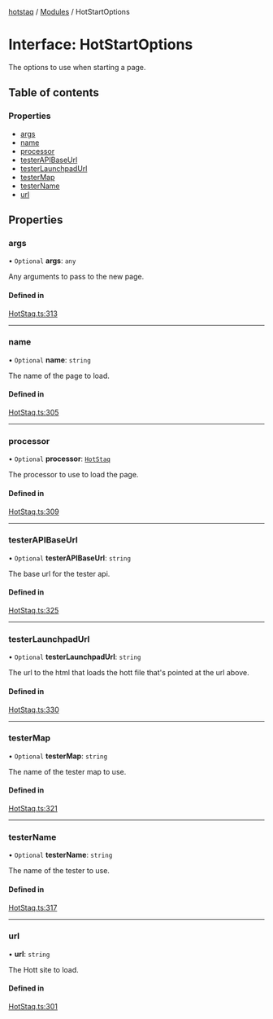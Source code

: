 [hotstaq](../README.md) / [Modules](../modules.md) / HotStartOptions

# Interface: HotStartOptions

The options to use when starting a page.

## Table of contents

### Properties

- [args](HotStartOptions.md#args)
- [name](HotStartOptions.md#name)
- [processor](HotStartOptions.md#processor)
- [testerAPIBaseUrl](HotStartOptions.md#testerapibaseurl)
- [testerLaunchpadUrl](HotStartOptions.md#testerlaunchpadurl)
- [testerMap](HotStartOptions.md#testermap)
- [testerName](HotStartOptions.md#testername)
- [url](HotStartOptions.md#url)

## Properties

### args

• `Optional` **args**: `any`

Any arguments to pass to the new page.

#### Defined in

[HotStaq.ts:313](https://github.com/OurFreeLight/HotStaq/blob/c443819/src/HotStaq.ts#L313)

___

### name

• `Optional` **name**: `string`

The name of the page to load.

#### Defined in

[HotStaq.ts:305](https://github.com/OurFreeLight/HotStaq/blob/c443819/src/HotStaq.ts#L305)

___

### processor

• `Optional` **processor**: [`HotStaq`](../classes/HotStaq.md)

The processor to use to load the page.

#### Defined in

[HotStaq.ts:309](https://github.com/OurFreeLight/HotStaq/blob/c443819/src/HotStaq.ts#L309)

___

### testerAPIBaseUrl

• `Optional` **testerAPIBaseUrl**: `string`

The base url for the tester api.

#### Defined in

[HotStaq.ts:325](https://github.com/OurFreeLight/HotStaq/blob/c443819/src/HotStaq.ts#L325)

___

### testerLaunchpadUrl

• `Optional` **testerLaunchpadUrl**: `string`

The url to the html that loads the hott file that's
pointed at the url above.

#### Defined in

[HotStaq.ts:330](https://github.com/OurFreeLight/HotStaq/blob/c443819/src/HotStaq.ts#L330)

___

### testerMap

• `Optional` **testerMap**: `string`

The name of the tester map to use.

#### Defined in

[HotStaq.ts:321](https://github.com/OurFreeLight/HotStaq/blob/c443819/src/HotStaq.ts#L321)

___

### testerName

• `Optional` **testerName**: `string`

The name of the tester to use.

#### Defined in

[HotStaq.ts:317](https://github.com/OurFreeLight/HotStaq/blob/c443819/src/HotStaq.ts#L317)

___

### url

• **url**: `string`

The Hott site to load.

#### Defined in

[HotStaq.ts:301](https://github.com/OurFreeLight/HotStaq/blob/c443819/src/HotStaq.ts#L301)
